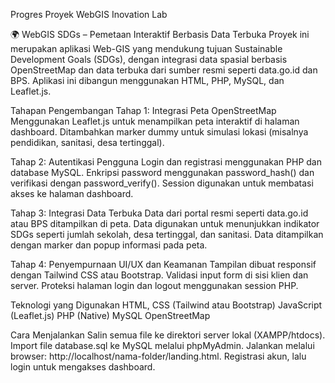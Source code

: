 Progres Proyek WebGIS Inovation Lab

🌍 WebGIS SDGs – Pemetaan Interaktif Berbasis Data Terbuka
Proyek ini merupakan aplikasi Web-GIS yang mendukung tujuan Sustainable Development Goals (SDGs), dengan integrasi data spasial berbasis OpenStreetMap dan data terbuka dari sumber resmi seperti data.go.id dan BPS. Aplikasi ini dibangun menggunakan HTML, PHP, MySQL, dan Leaflet.js.

Tahapan Pengembangan
Tahap 1: Integrasi Peta OpenStreetMap
Menggunakan Leaflet.js untuk menampilkan peta interaktif di halaman dashboard.
Ditambahkan marker dummy untuk simulasi lokasi (misalnya pendidikan, sanitasi, desa tertinggal).

Tahap 2: Autentikasi Pengguna
Login dan registrasi menggunakan PHP dan database MySQL.
Enkripsi password menggunakan password_hash() dan verifikasi dengan password_verify().
Session digunakan untuk membatasi akses ke halaman dashboard.

Tahap 3: Integrasi Data Terbuka
Data dari portal resmi seperti data.go.id atau BPS ditampilkan di peta.
Data digunakan untuk menunjukkan indikator SDGs seperti jumlah sekolah, desa tertinggal, dan sanitasi.
Data ditampilkan dengan marker dan popup informasi pada peta.

Tahap 4: Penyempurnaan UI/UX dan Keamanan
Tampilan dibuat responsif dengan Tailwind CSS atau Bootstrap.
Validasi input form di sisi klien dan server.
Proteksi halaman login dan logout menggunakan session PHP.

Teknologi yang Digunakan
HTML, CSS (Tailwind atau Bootstrap)
JavaScript (Leaflet.js)
PHP (Native)
MySQL
OpenStreetMap

Cara Menjalankan
Salin semua file ke direktori server lokal (XAMPP/htdocs).
Import file database.sql ke MySQL melalui phpMyAdmin.
Jalankan melalui browser: http://localhost/nama-folder/landing.html.
Registrasi akun, lalu login untuk mengakses dashboard.
